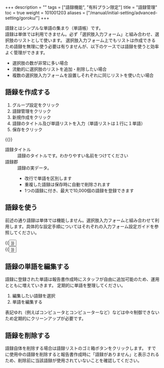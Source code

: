 +++
description = ""
tags = ["語録機能", "有料プラン限定"]
title = "語録管理"
toc = true
weight = 101001203
aliases = ["/manual/initial-setting/advanced-setting/goroku/"]
+++

語録とはシンプルな単語の集まり（単語帳）です。  
語録は単体では利用できません。必ず「選択肢入力フォーム」と組み合わせ、選択肢のリストとして使います。
選択肢入力フォーム上でもリストは作成できるため語録を無理に使う必要は有りませんが、以下のケースでは語録を使うと効率よく管理ができます。

- 選択肢の数が非常に多い場合
- 流動的に選択肢のリストを追加・削除したい場合
- 複数の選択肢入力フォームを設置しそれぞれに同じリストを使いたい場合


## 語録を作成する

1. グループ設定をクリック
1. 語録管理をクリック
1. 新規作成をクリック
1. 語録のタイトル及び単語リストを入力（単語リストは１行に１単語）
1. 保存をクリック

{{<appscreen filename="make-word-list" title="語録の作成">}}

<dl class="basic">
  <dt>語録タイトル</dt>
  <dd>語録のタイトルです。わかりやすい名前をつけてください</dd>
  <dt>語録郡</dt>
  <dd>語録の実データ。<br><ul><li>改行で単語を区別します</li><li>重複した語録は保存時に自動で削除されます</li><li>1つの語録に付き、最大で10,000個の語録を登録できます</li></ul></dd>
</dl>


## 語録を使う

前述の通り語録は単体では機能しません。選択肢入力フォームと組み合わせて利用します。具体的な設定手順についてはそれぞれの入力フォーム設定ガイドを参照してください。


<div class="row justify-content-center mt-5">
<div class="col-sm-16 col-md-8">{{<button "/docs/manual/initial-setting/template/select/" "選択肢入力フォーム（単）">}}</div>
<div class="col-sm-16 col-md-8">{{<button "/docs/manual/initial-setting/template/select2/" "選択肢入力フォーム（複）">}}</div>
</div>

## 語録の単語を編集する

語録に登録された単語は報告書作成時にスタッフが自由に追加可能のため、運用とともに増えていきます。
定期的に単語を整理してください。

1. 編集したい語録を選択
1. 単語を編集する

表記ゆれ（例えばコンピュータとコンピューターなど）などは中々制御できないため定期的にクリーンアップが必要です。

## 語録を削除する

語録自体を削除する場合は語録リストのゴミ箱ボタンをクリックします。
すでに使用中の語録を削除すると報告書作成時に「語録がありません」と表示されるため、削除前に当該語録が使用されていないことを確認してください。